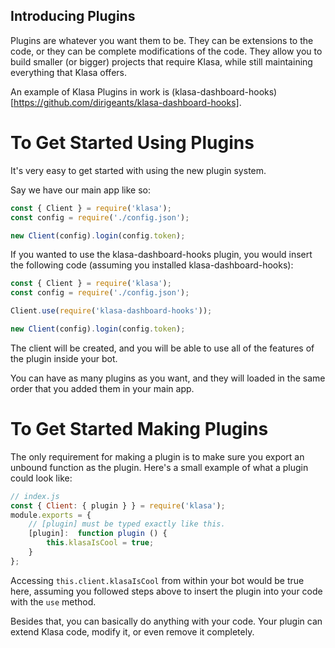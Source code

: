 ## Introducing Plugins

Plugins are whatever you want them to be. They can be extensions to the code, or they can be complete modifications of the code. They allow you to build smaller (or bigger) projects that require Klasa, while still maintaining everything that Klasa offers.

An example of Klasa Plugins in work is (klasa-dashboard-hooks)[https://github.com/dirigeants/klasa-dashboard-hooks].

# To Get Started Using Plugins

It's very easy to get started with using the new plugin system.

Say we have our main app like so:

```javascript
const { Client } = require('klasa');
const config = require('./config.json');

new Client(config).login(config.token);
```

If you wanted to use the klasa-dashboard-hooks plugin, you would insert the following code (assuming you installed klasa-dashboard-hooks):

```javascript
const { Client } = require('klasa');
const config = require('./config.json');

Client.use(require('klasa-dashboard-hooks'));

new Client(config).login(config.token);
```

The client will be created, and you will be able to use all of the features of the plugin inside your bot.

You can have as many plugins as you want, and they will loaded in the same order that you added them in your main app.

# To Get Started Making Plugins

The only requirement for making a plugin is to make sure you export an unbound function as the plugin. Here's a small example of what a plugin could look like:

```javascript
// index.js
const { Client: { plugin } } = require('klasa');
module.exports = {
	// [plugin] must be typed exactly like this.
	[plugin]:  function plugin () {
		this.klasaIsCool = true;
	}
};
```

Accessing `this.client.klasaIsCool` from within your bot would be true here, assuming you followed steps above to insert the plugin into your code with the `use` method.

Besides that, you can basically do anything with your code. Your plugin can extend Klasa code, modify it, or even remove it completely.

